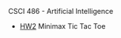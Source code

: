 CSCI 486 - Artificial Intelligence

- [HW2](https://github.com/tjones879/CSCI-486/tree/hw2) Minimax Tic Tac Toe

